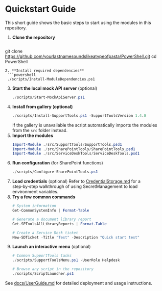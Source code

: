 # Quickstart Guide

This short guide shows the basic steps to start using the modules in this repository.

1. **Clone the repository**
   ```powershell
 git clone https://github.com/yourlastnamesoundslikeatypeofpasta/PowerShell.git
 cd PowerShell
  ```
2. **Install required dependencies**
   ```powershell
   ./scripts/Install-ModuleDependencies.ps1
   ```
3. **Start the local mock API server** (optional)
   ```powershell
   ./scripts/Start-MockApiServer.ps1
   ```
4. **Install from gallery (optional)**
   ```powershell
   ./scripts/Install-SupportTools.ps1 -SupportToolsVersion 1.4.0
   ```
   If the gallery is unavailable the script automatically imports the modules
   from the `src` folder instead.
5. **Import the modules**
   ```powershell
   Import-Module ./src/SupportTools/SupportTools.psd1
   Import-Module ./src/SharePointTools/SharePointTools.psd1
   Import-Module ./src/ServiceDeskTools/ServiceDeskTools.psd1
   ```
6. **Run configuration** (for SharePoint functions)
   ```powershell
   ./scripts/Configure-SharePointTools.ps1
   ```
7. **Load credentials** (optional)
   Refer to [CredentialStorage.md](CredentialStorage.md) for a step‑by‑step
   walkthrough of using SecretManagement to load environment variables.
8. **Try a few common commands**
   ```powershell
   # System information
   Get-CommonSystemInfo | Format-Table

   # Generate a document library report
   Get-SPToolsAllLibraryReports | Format-Table

   # Create a Service Desk ticket
   New-SDTicket -Title "Test" -Description "Quick start test"
   ```
9. **Launch an interactive menu** (optional)
   ```powershell
   # Common SupportTools tasks
   ./scripts/SupportToolsMenu.ps1 -UserRole Helpdesk

   # Browse any script in the repository
   ./scripts/ScriptLauncher.ps1
   ```

See [docs/UserGuide.md](UserGuide.md) for detailed deployment and usage instructions.

